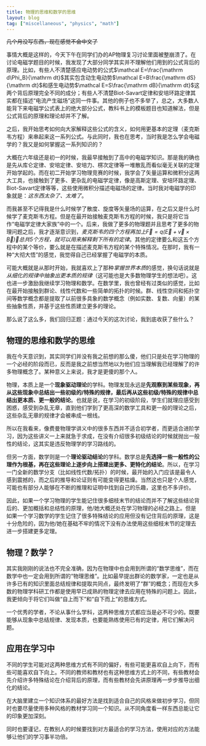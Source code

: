 ```yaml
---
title: 物理的思维和数学的思维
layout: blog
tag: ["miscellaneous", "physics", "math"]
---
```


~~几个月没写东西，现在感觉不会中文了~~

事情大概是这样的，今天下午在同学们办的AP物理复习讨论里面被整崩溃了。在讨论电磁学题目的时候，我发现了大部分同学其实并不理解他们用到的公式背后的原理。比如，有些人不清楚感应电动势的公式$\mathcal E=\frac{\mathrm d\Phi_B}{\mathrm dt}$其实包含动生电动势$\mathcal E=B\frac{\mathrm dS}{\mathrm dt}$和感生电动势$\mathcal E=S\frac{\mathrm dB}{\mathrm dt}$这两个背后原理完全不同的成分；有些人不清楚Biot-Savart定律和安培环路定律其实都在描述“电流产生磁场”这同一件事。其他的例子也不多举了，总之，大多数人能背下来电磁学公式表上的绝大部分公式，教科书上的模板题目也知道解法，但是公式背后的原理和理论却并不了解。

之后，我开始思考如何向大家解释这些公式的含义，如何用更基本的定理（麦克斯韦方程）来串起来这一系列公式。与此同时，我也在思考，当时我是怎么学会电磁学的？我又是如何掌握这一系列知识的？

大概在六年级还是初一的时候，我最早接触到了高中的电磁学知识。那是我的确也是先从库仑定律、安培定律、安培力、楞次定律等一堆散乱而看似毫无关联的定理开始学起的。而在初二开始学习物理竞赛的时候，我学会了矢量运算和微积分这两大工具，也接触到了更多、更杂乱的电磁学定律，像是高斯定理、安培环路定理、Biot-Savart定律等等，这些使用微积分描述电磁场的定律。当时我对电磁学的印象就是：*这东西太杂了、太难了*。

而我甚至不记得我是什么时候学了散度、旋度等矢量场的运算，在之后又是什么时候学了麦克斯韦方程。但是在最开始接触麦克斯韦方程的时候，我只是将它当作“电磁学定律大家族”中的一个。后来，我做了更多的物理题并且思考了更多的物理问题之后，我才逐渐意识到，*麦克斯韦的四个方程再加上$\vec F=q(\vec E+\vec v\times\vec B)$，总共5个方程，就可以用来解释剩下所有的定律*。其他的定律要么和这五个方程中的某个等价，要么就是在描述麦克斯韦方程的某个特殊情况。在那时，我有一种“大彻大悟”的感觉，我觉得自己已经掌握了电磁学的本质。

可能大概就是从那时开始，我就喜欢上了那种*掌握世界本质*的感觉，换句话说就是*从细化的规律中抽象出更本质的规律*（这可能也是大多数物理学生的想法吧）。这也进一步激励我继续学习物理和数学。在数学里，我也曾经有过类似的感觉，比如在最开始接触到群论、线性代数和一些简单的拓扑的时候。群、线性空间和拓扑空间等数学概念都是提取了以前很多具象的数学概念（例如实数、复数、向量）的某些抽象性质，并基于这些性质建立更多的理论。

那么说了这么多，我们回归正题：通过今天的这次讨论，我到底收获了些什么？

## 物理的思维和数学的思维

我在今天意识到，其实同学们并没有我之前想的那么傻，他们只是处在学习物理的一个必经的阶段而已，反而是我之前想当然地以为他们应当理解我已经理解了的许多物理概念了。某种意义上来说，我才是更傻的那个人。

物理，本质上是一个**现象驱动理论**的学科。物理发现永远是**先观察到某些现象，再从这些现象中总结出一些初级的/特殊的规律，最后再从这些初级/特殊的规律中总结出更本质、更一般的结论**。也就是说，在学习的初级阶段，学生们就理应感受到困惑，感受到杂乱无章，直到他们学到了更高深的数学工具和更一般的理论之后，这些杂乱无章的规律才会被串成一根线。

所以在我看来，像费曼物理学讲义中的很多东西并不适合初学者，而更适合进阶学习，因为这些讲义一上来就急于求成，在没有介绍很多初级结论的时候就抛出一般性的结论，这其实是违反物理学的学习路线的。

但另一方面，数学则是一个**理论驱动结论**的学科。数学总是**先选择一些一般性的公理作为根基，再在这些理论上逐步向上搭建出更多、更特化的结论**。所以，在学习一门全新的数学分支（比如线性代数/拓扑）的时候，最开始的入门应该是最令人感到震撼的，而之后的推导和论证则有可能变得更枯燥。当然这也只是个人感觉，可能也有部分人能够在不断的推理和证明中找到自己的乐趣，这里也不多评价。

因此，如果一个学习物理的学生能记住很多细枝末节的结论而并不了解这些结论背后的、更加概括和总结性的原理，他/她大概还处在学习物理的必经之路上。但是如果一个学习数学的学生记住了很多特殊结论的应用但没有记住背后的原理，这是十分危险的，因为他/她在基础不牢的情况下没有办法使用这些细枝末节的定理去进一步搭建更多定理。

## 物理？数学？

其实我刚刚的说法也不完全准确，因为在物理中也会用到所谓的“数学思维”，而在数学中也一定会用到所谓的“物理思维”。比如最早提出群论的数学家，一定也是从许多已有的知识里面总结规律和提取共同点，最终发明了“群”的概念；而现在大多数的物理学科研工作都是使用早已成熟的物理定律去应用在特殊的问题上。因此，我更倾向于将它们叫做“自上而下”和“自下而上”的思维方式。

一个优秀的学者，不论从事什么学科，这两种思维方式都应当是必不可少的。既要能够从现象中总结规律、发现本质，也要能熟练使用已有的定律，用它们解决问题。

## 应用在学习中

不同的学生可能对这两种思维方式有不同的偏好，有些可能更喜欢自上向下，而有些可能喜欢自下向上。不同的教师和教材也有这种思维方式上的不同，有些教材会先介绍许多特殊结论在介绍背后的原理，而有些教材会先讲原理再一步步推导出细化的结论。

在大脑里建立一个知识体系的最好方法是找到适合自己的风格来做初步学习，但同时也要尽量使用多种风格的教材学习同一个知识。从不同角度看一样东西总能让它的印象更加深刻。

同时也要谨记，在教别人的时候要找到对方最适合的学习方法，使用对应的方法能够让他们的学习事半功倍。
